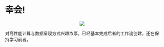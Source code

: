 # 幸会!

<p align="center">
  <a href="https://go-skill-icons.vercel.app/">
    <img src="https://go-skill-icons.vercel.app/api/icons?i=git,github,gitlab,anaconda,matplotlib,numpy,scipy,pandas,yaml,py,bash,fortran,c,cpp,cs,matlab,perl,r,lua,clojure,md,latex,leetcode,rust,neovim,vim,vscode,alacritty,tmux,docker,linux,ubuntu,windows,wsl,wasm,css,html,js,googleanalytics,django,aws,azure,chatgpt" />
  </a>
</p>

对高性能计算与数据呈现方式兴趣浓厚，已经基本完成后者的工作流创建，还在保持学习前者。
